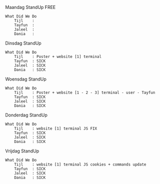 Maandag
    StandUp
        FREE

    What Did We Do
        Tijl    : 
        Tayfun  : 
        Jaleel  : 
        Dania   : 

Dinsdag
    StandUp

    What Did We Do
        Tijl    : Poster + website [1] terminal
        Tayfun  : SICK
        Jaleel  : SICK
        Dania   : SICK

Woensdag
    StandUp

    What Did We Do
        Tijl    : Poster + website [1 - 2 - 3] terminal - user - Tayfun
        Tayfun  : SICK
        Jaleel  : SICK
        Dania   : SICK

Donderdag
    StandUp

    What Did We Do
        Tijl    : website [1] terminal JS FIX
        Tayfun  : SICK
        Jaleel  : SICK
        Dania   : SICK

Vrijdag
    StandUp

    What Did We Do
        Tijl    : website [1] terminal JS cookies + commands update
        Tayfun  : SICK
        Jaleel  : SICK
        Dania   : SICK